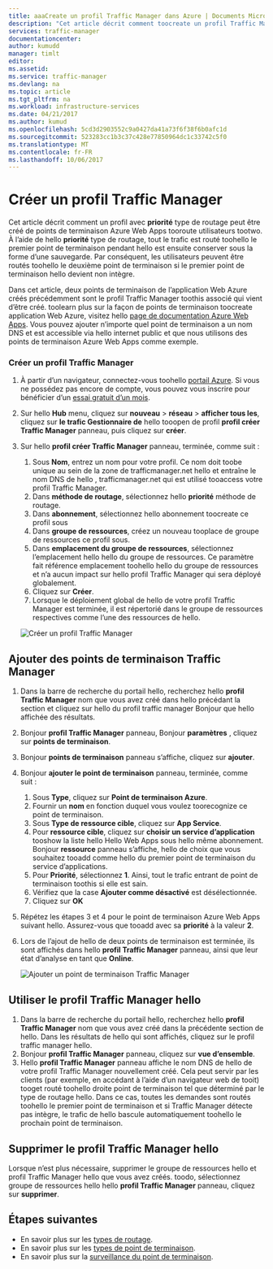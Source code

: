 ```yaml
---
title: aaaCreate un profil Traffic Manager dans Azure | Documents Microsoft
description: "Cet article décrit comment toocreate un profil Traffic Manager"
services: traffic-manager
documentationcenter: 
author: kumudd
manager: timlt
editor: 
ms.assetid: 
ms.service: traffic-manager
ms.devlang: na
ms.topic: article
ms.tgt_pltfrm: na
ms.workload: infrastructure-services
ms.date: 04/21/2017
ms.author: kumud
ms.openlocfilehash: 5cd3d2903552c9a0427da41a73f6f38f6b0afc1d
ms.sourcegitcommit: 523283cc1b3c37c428e77850964dc1c33742c5f0
ms.translationtype: MT
ms.contentlocale: fr-FR
ms.lasthandoff: 10/06/2017
---
```

# <a name="create-a-traffic-manager-profile"></a>Créer un profil Traffic Manager

Cet article décrit comment un profil avec **priorité** type de routage peut être créé de points de terminaison Azure Web Apps tooroute utilisateurs tootwo. À l’aide de hello **priorité** type de routage, tout le trafic est routé toohello le premier point de terminaison pendant hello est ensuite conserver sous la forme d’une sauvegarde. Par conséquent, les utilisateurs peuvent être routés toohello le deuxième point de terminaison si le premier point de terminaison hello devient non intègre.

Dans cet article, deux points de terminaison de l’application Web Azure créés précédemment sont le profil Traffic Manager toothis associé qui vient d’être créé. toolearn plus sur la façon de points de terminaison toocreate application Web Azure, visitez hello [page de documentation Azure Web Apps](https://docs.microsoft.com/azure/app-service-web/). Vous pouvez ajouter n’importe quel point de terminaison a un nom DNS et est accessible via hello internet public et que nous utilisons des points de terminaison Azure Web Apps comme exemple.

### <a name="create-a-traffic-manager-profile"></a>Créer un profil Traffic Manager
1. À partir d’un navigateur, connectez-vous toohello [portail Azure](http://portal.azure.com). Si vous ne possédez pas encore de compte, vous pouvez vous inscrire pour bénéficier d’un [essai gratuit d’un mois](https://azure.microsoft.com/free/). 
2. Sur hello **Hub** menu, cliquez sur **nouveau** > **réseau** > **afficher tous les**, cliquez sur **le trafic Gestionnaire de** hello tooopen de profil **profil créer Traffic Manager** panneau, puis cliquez sur **créer**.
3. Sur hello **profil créer Traffic Manager** panneau, terminée, comme suit :
    1. Sous **Nom**, entrez un nom pour votre profil. Ce nom doit toobe unique au sein de la zone de trafficmanager.net hello et entraîne le nom DNS de hello <name>, trafficmanager.net qui est utilisé tooaccess votre profil Traffic Manager.
    2. Dans **méthode de routage**, sélectionnez hello **priorité** méthode de routage.
    3. Dans **abonnement**, sélectionnez hello abonnement toocreate ce profil sous
    4. Dans **groupe de ressources**, créez un nouveau tooplace de groupe de ressources ce profil sous.
    5. Dans **emplacement du groupe de ressources**, sélectionnez l’emplacement hello hello du groupe de ressources. Ce paramètre fait référence emplacement toohello hello du groupe de ressources et n’a aucun impact sur hello profil Traffic Manager qui sera déployé globalement.
    6. Cliquez sur **Créer**.
    7. Lorsque le déploiement global de hello de votre profil Traffic Manager est terminée, il est répertorié dans le groupe de ressources respectives comme l’une des ressources de hello.

    ![Créer un profil Traffic Manager](./media/traffic-manager-create-profile/Create-traffic-manager-profile.png)

## <a name="add-traffic-manager-endpoints"></a>Ajouter des points de terminaison Traffic Manager

1. Dans la barre de recherche du portail hello, recherchez hello **profil Traffic Manager** nom que vous avez créé dans hello précédant la section et cliquez sur hello du profil traffic manager Bonjour que hello affichée des résultats.
2. Bonjour **profil Traffic Manager** panneau, Bonjour **paramètres** , cliquez sur **points de terminaison**.
3. Bonjour **points de terminaison** panneau s’affiche, cliquez sur **ajouter**.
4. Bonjour **ajouter le point de terminaison** panneau, terminée, comme suit :
    1. Sous **Type**, cliquez sur **Point de terminaison Azure**.
    2. Fournir un **nom** en fonction duquel vous voulez toorecognize ce point de terminaison.
    3. Sous **Type de ressource cible**, cliquez sur **App Service**.
    4. Pour **ressource cible**, cliquez sur **choisir un service d’application** tooshow la liste hello Hello Web Apps sous hello même abonnement. Bonjour **ressource** panneau s’affiche, hello de choix que vous souhaitez tooadd comme hello du premier point de terminaison du service d’applications.
    5. Pour **Priorité**, sélectionnez **1**. Ainsi, tout le trafic entrant de point de terminaison toothis si elle est sain.
    6. Vérifiez que la case **Ajouter comme désactivé** est désélectionnée.
    7. Cliquez sur **OK**
5.  Répétez les étapes 3 et 4 pour le point de terminaison Azure Web Apps suivant hello. Assurez-vous que tooadd avec sa **priorité** à la valeur **2**.
6.  Lors de l’ajout de hello de deux points de terminaison est terminée, ils sont affichés dans hello **profil Traffic Manager** panneau, ainsi que leur état d’analyse en tant que **Online**.

    ![Ajouter un point de terminaison Traffic Manager](./media/traffic-manager-create-profile/add-traffic-manager-endpoint.png)

## <a name="use-hello-traffic-manager-profile"></a>Utiliser le profil Traffic Manager hello
1.  Dans la barre de recherche du portail hello, recherchez hello **profil Traffic Manager** nom que vous avez créé dans la précédente section de hello. Dans les résultats de hello qui sont affichés, cliquez sur le profil traffic manager hello.
2. Bonjour **profil Traffic Manager** panneau, cliquez sur **vue d’ensemble**.
3. Hello **profil Traffic Manager** panneau affiche le nom DNS de hello de votre profil Traffic Manager nouvellement créé. Cela peut servir par les clients (par exemple, en accédant à l’aide d’un navigateur web de tooit) tooget routé toohello droite point de terminaison tel que déterminé par le type de routage hello. Dans ce cas, toutes les demandes sont routés toohello le premier point de terminaison et si Traffic Manager détecte pas intègre, le trafic de hello bascule automatiquement toohello le prochain point de terminaison.

## <a name="delete-hello-traffic-manager-profile"></a>Supprimer le profil Traffic Manager hello
Lorsque n’est plus nécessaire, supprimer le groupe de ressources hello et profil Traffic Manager hello que vous avez créés. toodo, sélectionnez groupe de ressources hello hello **profil Traffic Manager** panneau, cliquez sur **supprimer**.

## <a name="next-steps"></a>Étapes suivantes

- En savoir plus sur les [types de routage](traffic-manager-routing-methods.md).
- En savoir plus sur les [types de point de terminaison](traffic-manager-endpoint-types.md).
- En savoir plus sur la [surveillance du point de terminaison](traffic-manager-monitoring.md).



